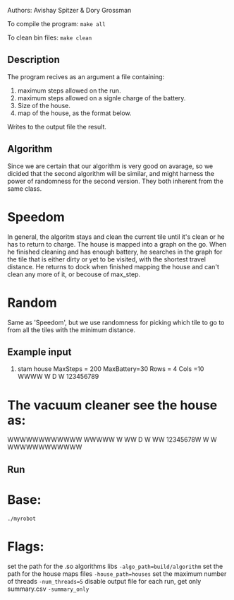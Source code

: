 Authors: Avishay Spitzer & Dory Grossman

To compile the program:
```make all```

To clean bin files:
```make clean```

## Description
The program recives as an argument a file containing:
1. maximum steps allowed on the run.
2. maximum steps allowed on a signle charge of the battery.
3. Size of the house.
4. map of the house, as the format below.

Writes to the output file the result.

## Algorithm
Since we are certain that our algorithm is very good on avarage, so we dicided that the second algorithm will be similar, and might harness the power of randomness for the second version. They both inherent from the same class.
# Speedom
In general, the algoritm stays and clean the current tile until it's clean or he has to return to charge.
The house is mapped into a graph on the go.
When he finished cleaning and has enough battery, he searches in the graph for the tile that is either dirty or yet to be visited, with the shortest travel distance.
He returns to dock when finished mapping the house and can't clean any more of it, or becouse of max_step.
# Random
Same as 'Speedom', but we use randomness for picking which tile to go to from all the tiles with the minimum distance.

## Example input
1. stam house
MaxSteps = 200
MaxBattery=30
Rows = 4
Cols =10
WWWW
W D
W 123456789

# The vacuum cleaner see the house as:
WWWWWWWWWWWW
WWWWW      W
WW D       W
WW 12345678W
W          W
WWWWWWWWWWWW


## Run

# Base:

```./myrobot```

# Flags:
set the path for the .so algorithms libs
```-algo_path=build/algorithm```
set the path for the house maps files
```-house_path=houses```
set the maximum number of threads
```-num_threads=5```
disable output file for each run, get only summary.csv
```-summary_only```
